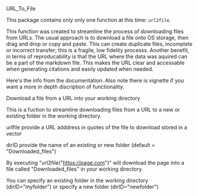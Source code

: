 URL_To_File

This package contains only only one function at this time: `url2file`.

This function was created to streamline the process of downloading files from URLs. The usual approach is to download a file onto OS storage, then drag and drop or copy and paste. This can create duplicate files, incomplete or incorrect transfer; this is a fragile, low fidelity processs. Another benefit, in terms of reproducability is that the URL where the data was aquired can be a part of the markdown file. This makes the URL clear and accessable when generating citations and easily updated when needed. 

Here's the info from the documentation. Also note there is  vignette if you want a more in depth discription of functionality. 

Download a file from a URL into your working directory

This is a fuction to streamline downloading files from a URL to a new or existing folder in the working directory.

urlfile provide a URL adddress in quotes of the file to download stored in a vector

dirID provide the name of an existing or new folder (default = "Downloaded_files")

By executing "url2file("https://page.com")" will download the page into a file called "Downloaded_files" in your working directory.

You can specify an existing folder in the working directory (dirID="myfolder") or specify a new folder (dirID="newfolder")
